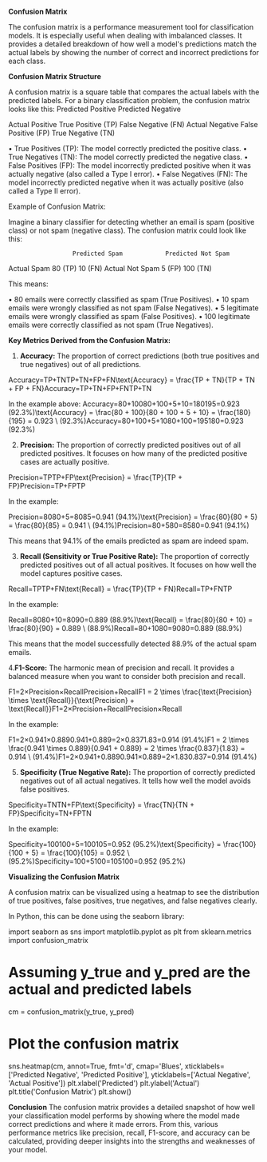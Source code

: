 **Confusion Matrix**

The confusion matrix is a performance measurement tool for classification models. It is especially useful when dealing with imbalanced classes. 
It provides a detailed breakdown of how well a model's predictions match the actual labels by showing the number of correct and incorrect predictions for each class.
  
**Confusion Matrix Structure**

A confusion matrix is a square table that compares the actual labels with the predicted labels. For a binary classification problem, the confusion matrix looks like this:
	Predicted Positive	Predicted Negative

Actual Positive	True Positive (TP)	False Negative (FN)
Actual Negative	False Positive (FP)	True Negative (TN)

•	True Positives (TP): The model correctly predicted the positive class.
•	True Negatives (TN): The model correctly predicted the negative class.
•	False Positives (FP): The model incorrectly predicted positive when it was actually negative (also called a Type I error).
•	False Negatives (FN): The model incorrectly predicted negative when it was actually positive (also called a Type II error).

Example of Confusion Matrix:

Imagine a binary classifier for detecting whether an email is spam (positive class) or not spam (negative class). 
  The confusion matrix could look like this:
  
	                  Predicted Spam	        Predicted Not Spam
Actual Spam	        80 (TP)	                10 (FN)
Actual Not Spam	    5 (FP)	                100 (TN)
  
This means:

•	80 emails were correctly classified as spam (True Positives).
•	10 spam emails were wrongly classified as not spam (False Negatives).
•	5 legitimate emails were wrongly classified as spam (False Positives).
•	100 legitimate emails were correctly classified as not spam (True Negatives).


**Key Metrics Derived from the Confusion Matrix:**

1.	**Accuracy:** The proportion of correct predictions (both true positives and true negatives) out of all predictions.

Accuracy=TP+TNTP+TN+FP+FN\text{Accuracy} = \frac{TP + TN}{TP + TN + FP + FN}Accuracy=TP+TN+FP+FNTP+TN

In the example above:
Accuracy=80+10080+100+5+10=180195=0.923 (92.3%)\text{Accuracy} = \frac{80 + 100}{80 + 100 + 5 + 10} = \frac{180}{195} = 0.923 \ (92.3\%)Accuracy=80+100+5+1080+100=195180=0.923 (92.3%)
  
2.	**Precision:** The proportion of correctly predicted positives out of all predicted positives. It focuses on how many of the predicted positive cases are actually positive.

Precision=TPTP+FP\text{Precision} = \frac{TP}{TP + FP}Precision=TP+FPTP
  
In the example:

Precision=8080+5=8085=0.941 (94.1%)\text{Precision} = \frac{80}{80 + 5} = \frac{80}{85} = 0.941 \ (94.1\%)Precision=80+580=8580=0.941 (94.1%)
  
This means that 94.1% of the emails predicted as spam are indeed spam.

3.	**Recall (Sensitivity or True Positive Rate):** The proportion of correctly predicted positives out of all actual positives. It focuses on how well the model captures positive cases.
  
Recall=TPTP+FN\text{Recall} = \frac{TP}{TP + FN}Recall=TP+FNTP
  
In the example:

Recall=8080+10=8090=0.889 (88.9%)\text{Recall} = \frac{80}{80 + 10} = \frac{80}{90} = 0.889 \ (88.9\%)Recall=80+1080=9080=0.889 (88.9%)
  
This means that the model successfully detected 88.9% of the actual spam emails.
  
4.**F1-Score:** The harmonic mean of precision and recall. It provides a balanced measure when you want to consider both precision and recall.
  
F1=2×Precision×RecallPrecision+RecallF1 = 2 \times \frac{\text{Precision} \times \text{Recall}}{\text{Precision} + \text{Recall}}F1=2×Precision+RecallPrecision×Recall

In the example:

F1=2×0.941×0.8890.941+0.889=2×0.8371.83=0.914 (91.4%)F1 = 2 \times \frac{0.941 \times 0.889}{0.941 + 0.889} = 2 \times \frac{0.837}{1.83} = 0.914 \ (91.4\%)F1=2×0.941+0.8890.941×0.889=2×1.830.837=0.914 (91.4%)
  
5.	**Specificity (True Negative Rate):** The proportion of correctly predicted negatives out of all actual negatives. It tells how well the model avoids false positives.
  
Specificity=TNTN+FP\text{Specificity} = \frac{TN}{TN + FP}Specificity=TN+FPTN
  
In the example:

Specificity=100100+5=100105=0.952 (95.2%)\text{Specificity} = \frac{100}{100 + 5} = \frac{100}{105} = 0.952 \ (95.2\%)Specificity=100+5100=105100=0.952 (95.2%)
  
**Visualizing the Confusion Matrix**

A confusion matrix can be visualized using a heatmap to see the distribution of true positives, false positives, true negatives, and false negatives clearly.
  
In Python, this can be done using the seaborn library:

import seaborn as sns
import matplotlib.pyplot as plt
from sklearn.metrics import confusion_matrix

# Assuming y_true and y_pred are the actual and predicted labels

cm = confusion_matrix(y_true, y_pred)

# Plot the confusion matrix
sns.heatmap(cm, annot=True, fmt='d', cmap='Blues', xticklabels=['Predicted Negative', 'Predicted Positive'], yticklabels=['Actual Negative', 'Actual Positive'])
plt.xlabel('Predicted')
plt.ylabel('Actual')
plt.title('Confusion Matrix')
plt.show()

**Conclusion**
The confusion matrix provides a detailed snapshot of how well your classification model performs by showing where the model made correct predictions and where it made errors. 
From this, various performance metrics like precision, recall, F1-score, and accuracy can be calculated, providing deeper insights into the strengths and weaknesses of your model.
